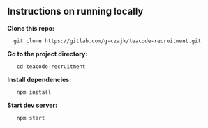 ## Instructions on running locally

**Clone this repo:**

```
  git clone https://gitlab.com/g-czajk/teacode-recruitment.git
```
**Go to the project directory:**

```
   cd teacode-recruitment
```
**Install dependencies:**

```
   npm install
```
**Start dev server:**

```
   npm start
```
